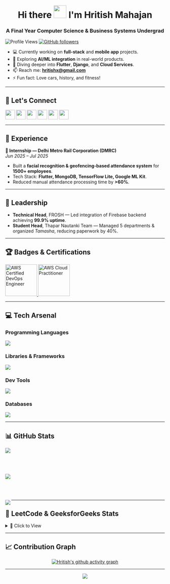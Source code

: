 <h1 align="center">Hi there <img src="https://user-images.githubusercontent.com/72663882/171687151-bb31c996-c9d2-49c8-b593-734946893b23.gif" width="40" /> I'm Hritish Mahajan</h1>

<h3 align="center">A Final Year Computer Science & Business Systems Undergrad</h3>

<div>
  
![Profile Views](https://komarev.com/ghpvc/?username=hritishmahajan&label=Profile%20views&color=blueviolet&style=plastic)
[![GitHub followers](https://img.shields.io/github/followers/hritishmahajan)](https://github.com/hritishmahajan?tab=followers)
  
</div>

- 💻 Currently working on **full-stack** and **mobile app** projects.  
- 🤖 Exploring **AI/ML integration** in real-world products.  
- 🌱 Diving deeper into **Flutter**, **Django**, and **Cloud Services**.  
- 📫 Reach me: **[hritishx@gmail.com](mailto:hritishx@gmail.com)**  
- ⚡ Fun fact: Love cars, history, and fitness!  

---

## 🤝 **Let's Connect**
<p align="left">
<a href="mailto:hritishx@gmail.com" target="_blank"><img src="https://skillicons.dev/icons?i=gmail" height="30" /></a>
<a href="https://www.linkedin.com/in/hritish-mahajan/" target="_blank"><img src="https://skillicons.dev/icons?i=linkedin" height="30" /></a>
<a href="https://leetcode.com/u/hritish12/" target="_blank"><img src="https://raw.githubusercontent.com/rahuldkjain/github-profile-readme-generator/master/src/images/icons/Social/leet-code.svg" height="30" /></a>
<a href="https://www.geeksforgeeks.org/user/hritishmahajan/" target="_blank"><img src="https://raw.githubusercontent.com/rahuldkjain/github-profile-readme-generator/master/src/images/icons/Social/geeks-for-geeks.svg" height="30" /></a>
<a href="https://www.instagram.com/hritish_mahajan/" target="_blank"><img src="https://skillicons.dev/icons?i=instagram" height="30" /></a>
<a href="https://x.com/hritish_mahajan/" target="_blank"><img src="https://skillicons.dev/icons?i=twitter" height="30" /></a>
</p>

---

## 🏢 **Experience**
**💼 Internship — Delhi Metro Rail Corporation (DMRC)**  
*Jun 2025 – Jul 2025*  
- Built a **facial recognition & geofencing-based attendance system** for **1500+ employees**.  
- Tech Stack: **Flutter, MongoDB, TensorFlow Lite, Google ML Kit**.  
- Reduced manual attendance processing time by **>60%**.  

---

## 👑 **Leadership**
- **Technical Head**, FROSH — Led integration of Firebase backend achieving **99.9% uptime**.  
- **Student Head**, Thapar Nautanki Team — Managed 5 departments & organized *Tamasha*, reducing paperwork by 40%.  

---

## 🏆 **Badges & Certifications**
<div>
  
<a href="YOUR_AWS_DEVOPS_BADGE_LINK" target="_blank">
  <img src="https://images.credly.com/size/340x340/images/0e4fc0b8-2f12-48d0-8c8f-b573b9f09df0/image.png" width="100" alt="AWS Certified DevOps Engineer">
</a>

<a href="YOUR_AWS_CLOUD_PRACTITIONER_BADGE_LINK" target="_blank">
  <img src="https://images.credly.com/size/340x340/images/6848ab1b-0464-4bef-802c-a6a31521b6f0/AWS-Cloud-Practitioner.png" width="100" alt="AWS Cloud Practitioner">
</a>


</div>

---

## 💻 **Tech Arsenal**
### Programming Languages
<p>
  <img src="https://skillicons.dev/icons?i=python,cpp,dart,javascript,html,css,java,r" />
</p>

### Libraries & Frameworks
<p>
  <img src="https://skillicons.dev/icons?i=flutter,django,react,tensorflow" />
</p>

### Dev Tools
<p>
  <img src="https://skillicons.dev/icons?i=firebase,git,github,postman,aws,gcp,vscode,pycharm" />
</p>

### Databases
<p>
  <img src="https://skillicons.dev/icons?i=mysql,mongodb,postgres" />
</p>

---

## 📊 **GitHub Stats**
<p><img align="left" src="https://github-readme-stats.vercel.app/api/top-langs?username=hritishmahajan&show_icons=true&theme=highcontrast&layout=compact" /></p>
<br><br><br><br>
<p><img align="left" src="https://github-readme-streak-stats.herokuapp.com/?user=hritishmahajan&theme=highcontrast" /></p>
<br><br><br><br>
<p><img align="left" src="https://github-readme-stats.vercel.app/api?username=hritishmahajan&show_icons=true&theme=highcontrast" /></p>

---

## 🧮 **LeetCode & GeeksforGeeks Stats**
<details>
<summary>📂 Click to View</summary>
<br>

**LeetCode** — [hritish12](https://leetcode.com/u/hritish12/)  
<img src="https://leetcard.jacoblin.cool/hritish12?theme=dark&font=Nunito&ext=heatmap" />

**GeeksforGeeks** — [hritishmahajan](https://www.geeksforgeeks.org/user/hritishmahajan/)  
<a href="https://www.geeksforgeeks.org/user/hritishmahajan/">
  <img src="https://gfgstatscard.vercel.app/api?user=hritishmahajan" alt="GFG Stats" />
</a>

</details>

---

## 📈 **Contribution Graph**
<div align="center">
  
[![Hritish's github activity graph](https://github-readme-activity-graph.vercel.app/graph?username=hritishmahajan&theme=react-dark)](https://github.com/ashutosh00710/github-readme-activity-graph)
  
</div>

---

<p align="center">
     <img src="https://capsule-render.vercel.app/api?type=waving&color=gradient&height=100&section=footer"/>
</p>
